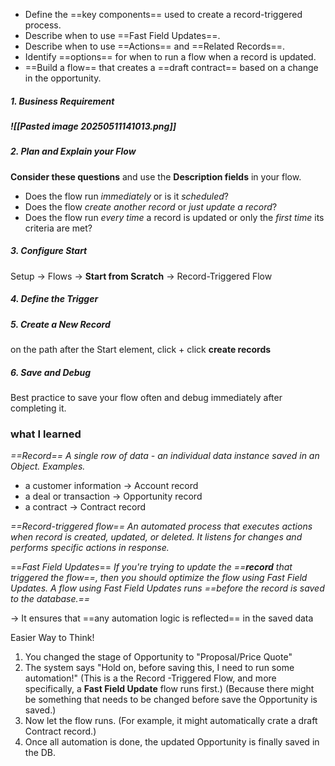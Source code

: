 

- Define the ==key components== used to create a record-triggered process.
- Describe when to use ==Fast Field Updates==.
- Describe when to use ==Actions== and ==Related Records==.
- Identify ==options== for when to run a flow when a record is updated.
- ==Build a flow== that creates a ==draft contract== based on a change in the opportunity.


##### 1. Business Requirement
   ##### ![[Pasted image 20250511141013.png]]

##### 2. Plan and Explain your Flow
   **Consider these questions** and use the **Description fields** in your flow.
   - Does the flow run *immediately* or is it *scheduled*?
   - Does the flow *create another record* or *just update a record*?
   - Does the flow run *every time* a record is updated or only the *first time* its criteria are met?
   
##### 3. Configure Start
   Setup -> Flows -> **Start from Scratch** -> Record-Triggered Flow
   
##### 4. Define the Trigger   
   
##### 5. Create a New Record
   on the path after the Start element, click + 
   click **create records**
   
##### 6. Save and Debug
   Best practice to save your flow often and debug immediately after completing it.


### what I learned

*==Record==*
*A single row of data -  an individual data instance saved in an Object.
Examples.*
- a customer information -> Account record
- a deal or transaction -> Opportunity record
- a contract -> Contract record

*==Record-triggered flow==*
*An automated process that executes actions when record is created, updated, or deleted.  It listens for changes and performs specific actions in response.*

==*Fast Field Updates*==
*If you're trying to update the ==**record** that triggered the flow==, then you should optimize the flow using Fast Field Updates. A flow using Fast Field Updates runs ==before the record is saved to the database.==*

-> It ensures that ==any automation logic is reflected== in the saved data

Easier Way to Think!
1. You changed the stage of Opportunity to "Proposal/Price Quote"
2. The system says "Hold on, before saving this, I need to run some automation!"
   (This is a the Record -Triggered Flow, and more specifically, a **Fast Field Update** flow runs first.)
   (Because there might be something that needs to be changed before save the Opportunity is saved.)
3. Now let the flow runs.
   (For example, it might automatically crate a draft Contract record.)
4. Once all automation is done, the updated Opportunity is finally saved in the DB.
